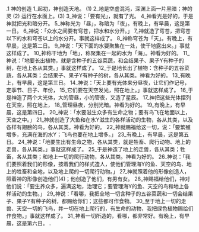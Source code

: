 .1 
神的创造 
1_起初，神创造天地。 (1) 2_地是空虚混沌，深渊上面一片黑暗；神的灵 (2) 运行在水面上。(3) 3_神说：「要有光」，就有了光。 4_神看光是好的，于是神就把光和暗分开。 5_神称光为「昼」，称暗为「夜」。有晚上，有早晨，这是第一日。 
6_神说：「众水之间要有穹苍，把水和水分开。」 7_神就造了穹苍，把穹苍以下的水和穹苍以上的水分开。事就这样成了。 8_神称穹苍为「天」。有晚上，有早晨，这是第二日。 
9_神说：「天下面的水要聚集在一处，使干地露出来。」事就这样成了。 10_神称干地为「地」，称聚集在一起的水为「海」。神看为好的。 11_神说：「地要长出植物，就是含种子的五谷菜蔬，和会结果子、果子Y有种子的树，在地上各从其类。」事就这样成了。 12_于是地长出了植物：含种子的五谷菜蔬，各从其类；会结果子、果子Y有种子的树，各从其类。神看为好的。 13_有晚上，有早晨，这是第三日。 
14_神说：「天上要有光体来分昼夜，让它们作记号，定季节、日子、年份， 15_它们要在天空发光，照在地上。」事就这样成了。 16_于是神造了两个大光体，大的管昼，小的管夜，又造了星辰。 17_神把这些光体摆列在天空，照在地上， 18_管理昼夜，分别光暗。神看为好的。 19_有晚上，有早晨，这是第四日。 
20_神说：「水要滋生众多有生命之物；要有鸟飞在地面以上，天空之中。」 21_神就创造了大鱼和在水Y滋生的各样活动的生物，各从其类，以及各样有翅膀的鸟，各从其类。神看为好的。 22_神就赐福给这一切，说：「要繁殖增多，充满在海的水Y；飞鸟也要在地上增多。」 23_有晚上，有早晨，这是第五日。 
24_神说：「地要生出有生命之物，各从其类，就是牲畜、爬行动物、地上的走兽，各从其类。」事就这样成了。 25_于是神造了地上的走兽，各从其类；牲畜，各从其类；和地上一切的爬行动物，各从其类。神看为好的。 
26_神说：「我们要照着我们的形像，按着我们的样式造人，使他们管理海Y的鱼、天空的鸟、地上的牲畜和全地，以及地上爬的一切爬行动物。」 27_神就照着他的形像创造人，照着神的形像创造他们(4)；他创造了他们，有男有女。 28_神赐福给他们，神对他们说：「要生养众多，遍满这地，治理它；要管理海Y的鱼、天空的鸟和地上各样活动的生物。」 29_神说：「看哪，我把全地一切含种子的五谷菜蔬和一切会结果子、果子Y有种子的树，都赐给你们；这些都可作食物。 30_至于地上一切的走兽、天空一切的飞鸟，并一切在地上爬行的，有生命的动物，我把绿色植物赐给们作食物。」事就这样成了。 31_神看一切所造的，看哪，都非常好。有晚上，有早晨，这是第六日。 
.